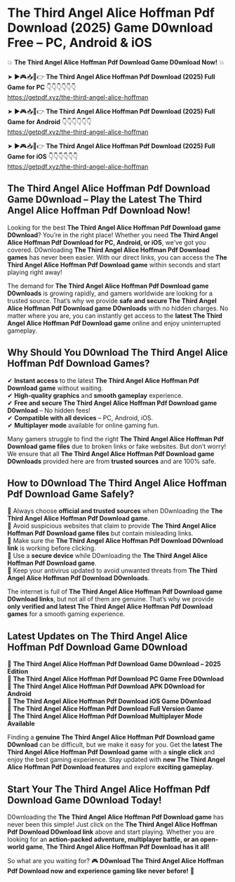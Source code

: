 # The Third Angel Alice Hoffman Pdf Download (2025) Game D0wnload Free – PC, Android & iOS

💥 **The Third Angel Alice Hoffman Pdf Download Game D0wnload Now!** 💥  

➤ ►🎮📥📱👉 **The Third Angel Alice Hoffman Pdf Download (2025) Full Game for PC** 👇👇👇👇👇👇  
https://getpdf.xyz/the-third-angel-alice-hoffman  

➤ ►🎮📥📱👉 **The Third Angel Alice Hoffman Pdf Download (2025) Full Game for Android** 👇👇👇👇👇👇  
https://getpdf.xyz/the-third-angel-alice-hoffman  

➤ ►🎮📥📱👉 **The Third Angel Alice Hoffman Pdf Download (2025) Full Game for iOS** 👇👇👇👇👇👇  
https://getpdf.xyz/the-third-angel-alice-hoffman  

## The Third Angel Alice Hoffman Pdf Download Game D0wnload – Play the Latest The Third Angel Alice Hoffman Pdf Download Now!

Looking for the best **The Third Angel Alice Hoffman Pdf Download game D0wnload**? You’re in the right place! Whether you need **The Third Angel Alice Hoffman Pdf Download for PC, Android, or iOS**, we’ve got you covered. D0wnloading **The Third Angel Alice Hoffman Pdf Download games** has never been easier. With our direct links, you can access the **The Third Angel Alice Hoffman Pdf Download game** within seconds and start playing right away!  

The demand for **The Third Angel Alice Hoffman Pdf Download game D0wnloads** is growing rapidly, and gamers worldwide are looking for a trusted source. That’s why we provide **safe and secure The Third Angel Alice Hoffman Pdf Download game D0wnloads** with no hidden charges. No matter where you are, you can instantly get access to the **latest The Third Angel Alice Hoffman Pdf Download game** online and enjoy uninterrupted gameplay.  

## **Why Should You D0wnload The Third Angel Alice Hoffman Pdf Download Games?**  

✔ **Instant access** to the latest **The Third Angel Alice Hoffman Pdf Download game** without waiting.  
✔ **High-quality graphics** and **smooth gameplay** experience.  
✔ **Free and secure The Third Angel Alice Hoffman Pdf Download game D0wnload** – No hidden fees!  
✔ **Compatible with all devices** – PC, Android, iOS.  
✔ **Multiplayer mode** available for online gaming fun.  

Many gamers struggle to find the right **The Third Angel Alice Hoffman Pdf Download game files** due to broken links or fake websites. But don’t worry! We ensure that all **The Third Angel Alice Hoffman Pdf Download game D0wnloads** provided here are from **trusted sources** and are 100% safe.  

## **How to D0wnload The Third Angel Alice Hoffman Pdf Download Game Safely?**  

📌 Always choose **official and trusted sources** when D0wnloading the **The Third Angel Alice Hoffman Pdf Download game**.  
📌 Avoid suspicious websites that claim to provide **The Third Angel Alice Hoffman Pdf Download game files** but contain misleading links.  
📌 Make sure the **The Third Angel Alice Hoffman Pdf Download D0wnload link** is working before clicking.  
📌 Use a **secure device** while D0wnloading the **The Third Angel Alice Hoffman Pdf Download game**.  
📌 Keep your antivirus updated to avoid unwanted threats from **The Third Angel Alice Hoffman Pdf Download D0wnloads**.  

The internet is full of **The Third Angel Alice Hoffman Pdf Download game D0wnload links**, but not all of them are genuine. That’s why we provide **only verified and latest The Third Angel Alice Hoffman Pdf Download games** for a smooth gaming experience.  

## **Latest Updates on The Third Angel Alice Hoffman Pdf Download Game D0wnload**  

🔹 **The Third Angel Alice Hoffman Pdf Download Game D0wnload – 2025 Edition**  
🔹 **The Third Angel Alice Hoffman Pdf Download PC Game Free D0wnload**  
🔹 **The Third Angel Alice Hoffman Pdf Download APK D0wnload for Android**  
🔹 **The Third Angel Alice Hoffman Pdf Download iOS Game D0wnload**  
🔹 **The Third Angel Alice Hoffman Pdf Download Full Version Game**  
🔹 **The Third Angel Alice Hoffman Pdf Download Multiplayer Mode Available**  

Finding a **genuine The Third Angel Alice Hoffman Pdf Download game D0wnload** can be difficult, but we make it easy for you. Get the **latest The Third Angel Alice Hoffman Pdf Download game** with a **single click** and enjoy the best gaming experience. Stay updated with **new The Third Angel Alice Hoffman Pdf Download features** and explore **exciting gameplay**.  

## **Start Your The Third Angel Alice Hoffman Pdf Download Game D0wnload Today!**  

D0wnloading the **The Third Angel Alice Hoffman Pdf Download game** has never been this simple! Just click on the **The Third Angel Alice Hoffman Pdf Download D0wnload link** above and start playing. Whether you are looking for an **action-packed adventure, multiplayer battle, or an open-world game**, **The Third Angel Alice Hoffman Pdf Download has it all!**  

So what are you waiting for? 🎮 **D0wnload The Third Angel Alice Hoffman Pdf Download now and experience gaming like never before!** 🚀  